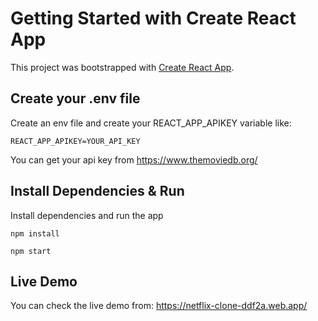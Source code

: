 # Getting Started with Create React App

This project was bootstrapped with [Create React App](https://github.com/facebook/create-react-app).

## Create your .env file

Create an env file and create your REACT_APP_APIKEY variable like:

`REACT_APP_APIKEY=YOUR_API_KEY`

You can get your api key from https://www.themoviedb.org/

## Install Dependencies & Run

Install dependencies and run the app

```
npm install
```

```
npm start
```

## Live Demo

You can check the live demo from: https://netflix-clone-ddf2a.web.app/
